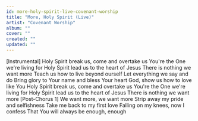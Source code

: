 ```yaml
---
id: more-holy-spirit-live-covenant-worship
title: "More, Holy Spirit (Live)"
artist: "Covenant Worship"
album: ""
cover: ""
created: ""
updated: ""
---
```


[Instrumental]
Holy Spirit break us, come and overtake us
You're the One we're living for
Holy Spirit lead us to the heart of Jesus
There is nothing we want more
Teach us how to live beyond ourself
Let everything we say and do
Bring glory to Your name and bless Your heart
God, show us how to love like You
Holy Spirit break us, come and overtake us
You're the One we're living for
Holy Spirit lead us to the heart of Jesus
There is nothing we want more
[Post-Chorus 1]
We want more, we want more
Strip away my pride and selfishness
Take me back to my first love
Falling on my knees, now I confess
That You will always be enough, enough